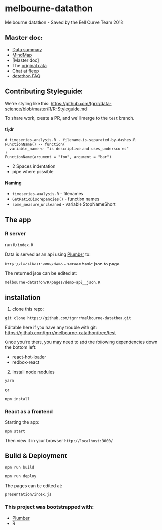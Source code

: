 # melbourne-datathon
Melbourne datathon - Saved by the Bell Curve Team 2018

## Master doc:

- [Data summary]
- [MindMap]
- [Master doc]
- The [original data]
- Chat at [fleep]
- [datathon FAQ]

## Contributing Styleguide:

We're styling like this:
https://github.com/tgrrr/data-science/blob/master/R/R-Styleguide.md

To share work, create a PR, and we'll merge to the `test` branch.

#### tl;dr

```{r}
# timeseries-analysis.R - filename-is-separated-by-dashes.R
FunctionName() <- function(
  variable_name <- "is descriptive and uses_underscores"
)
FunctionName(argument = "foo", argument = "bar")
```

- 2 Spaces indentation
- pipe where possible

#### Naming

- `timeseries-analysis.R` - filenames
- `GetRatioDiscrepancies()` - function names
- `some_measure_uncleaned` - variable StopNameShort

## The app

### R server

run `R/index.R`

Data is served as an api using [Plumber] to:

`http://localhost:8888/demo` - serves basic json to page

The returned json can be edited at:

`melbourne-datathon/R/pages/demo-api__json.R`

## installation

1. clone this repo:
```
git clone https://github.com/tgrrr/melbourne-datathon.git
```

Editable here if you have any trouble with git:
https://github.com/tgrrr/melbourne-datathon/tree/test

Once you're there, you may need to add the following dependencies down the bottom left:

- react-hot-loader
- redbox-react

2. Install node modules
```
yarn
```
or
```
npm install
```

### React as a frontend

Starting the app:

`npm start`

Then view it in your browser
`http://localhost:3000/`

## Build & Deployment

```bash
npm run build
```

```bash
npm run deploy
```

The pages can be edited at:

`presentation/index.js`

### This project was bootstrapped with:

- [Plumber]
- R


<!-- Links below here -->
[Plumber]: https://www.rplumber.io/docs/index.html

<!-- Our working docs: -->
[Data summary]: https://docs.google.com/spreadsheets/d/1PcS6gzvsOFHVTtynRIkdGUV83lzN-5GH13EiGQkYsnI/edit#gid=749113941
[MindMap]: https://coggle.it/diagram/W1vA8k8sWFISnXMs/t/datathon-melbourne

<!-- What we started with: -->
[original data]: https://www.dropbox.com/sh/lnlpa5otyhw2k9n/AAAmIJ2KhhLqhEiAT8WVqJBda?dl=0
[fleep]: https://fleep.io/chat?cid=YvWknF-qRW-HDaRsOZOMXw
[datathon FAQ]: http://www.datasciencemelbourne.com/datathon/hackday-1-other-info/
